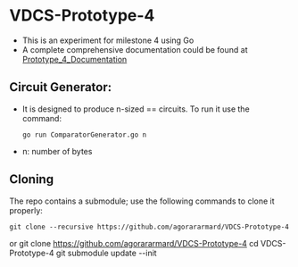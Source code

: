 # VDCS-Prototype-4
- This is an experiment for milestone 4 using Go
- A complete comprehensive documentation could be found at [Prototype_4_Documentation](https://docs.google.com/document/d/1yZPBxu35Fc4g3oV-pK7zxKvnHTrwpXvfY9N14C3ftoY/edit?usp=sharing)
## Circuit Generator:
- It is designed to produce n-sized == circuits. To run it use the command:
    ```
    go run ComparatorGenerator.go n
    ```
 - n: number of bytes
## Cloning

The repo contains a submodule; use the following commands to clone it properly:

    git clone --recursive https://github.com/agorararmard/VDCS-Prototype-4 
    
or
    git clone https://github.com/agorararmard/VDCS-Prototype-4
    cd VDCS-Prototype-4
    git submodule update --init
